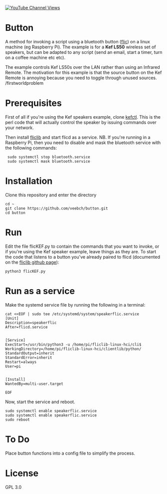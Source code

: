 [![YouTube Channel Views](https://img.shields.io/youtube/channel/views/UCz5BOU9J9pB_O0B8-rDjCWQ?label=YouTube&style=social)](https://www.youtube.com/channel/UCz5BOU9J9pB_O0B8-rDjCWQ)

# Button

A method for invoking a script using a bluetooth button ([flic](https://flic.io/shop/flic-2-three-pack)) on a linux machine (eg Raspberry Pi). The example is for a **Kef LS50** wireless set of speakers, but can be adapted to any script (send an email, start a timer, turn on a coffee machine etc etc).
 
The example controls Kef LS50s over the LAN rather than using an Infrared Remote. The motivation for this example is that the source button on the Kef Remote is annoying because you need to toggle through unused sources. /firstworldproblem

# Prerequisites

First of all if you're using the Kef speakers example, clone [kefctl](https://github.com/kraih/kefctl). This is the perl code that will actually control the speaker by issuing commands over your network. 

Then install [fliclib](https://github.com/50ButtonsEach/fliclib-linux-hci) and start flicd as a service.
NB. If you're running in a Raspberry Pi, then you need to disable and mask the bluetooth service with the following commands:

```
 sudo systemctl stop bluetooth.service
 sudo systemctl mask bluetooth.service
```

# Installation

Clone this repository and enter the directory
```
cd ~
git clone https://github.com/veebch/button.git
cd button
```

# Run
Edit the file flicKEF.py to contain the commands that you want to invoke, or if you're using the Kef speaker example, leave things as they are.
To start the code that listens to a button you've already paired to flicd (documented on the [fliclib github page](https://github.com/50ButtonsEach/fliclib-linux-hci)):
```
python3 flicKEF.py
```
# Run as a service

Make the systemd service file by running the following in a terminal:

```
cat <<EOF | sudo tee /etc/systemd/system/speakerflic.service
[Unit]
Description=speakerflic
After=flicd.service


[Service]
ExecStart=/usr/bin/python3 -u /home/pi/fliclib-linux-hci/cli$
WorkingDirectory=/home/pi/fliclib-linux-hci/clientlib/python/
StandardOutput=inherit
StandardError=inherit
Restart=always
User=pi


[Install]
WantedBy=multi-user.target

EOF

```
Now, start the service and reboot.

```
sudo systemctl enable speakerflic.service
sudo systemctl enable speakerflic.service
sudo reboot
```
# To Do

Place button functions into a config file to simplify the process. 

# License 

GPL 3.0

